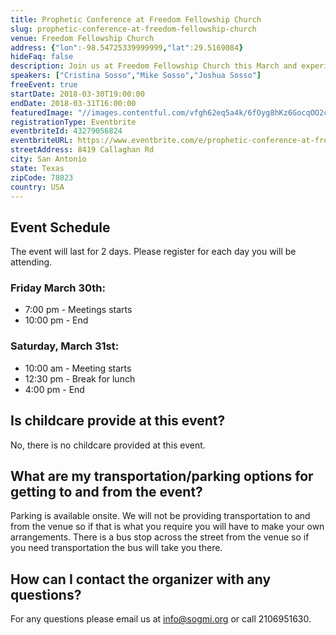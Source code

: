 ```yaml
---
title: Prophetic Conference at Freedom Fellowship Church
slug: prophetic-conference-at-freedom-fellowship-church
venue: Freedom Fellowship Church
address: {"lon":-98.54725339999999,"lat":29.5169084}
hideFaq: false
description: Join us at Freedom Fellowship Church this March and experience a move of God! God already begun moving mightily this year 2018 so we will continue to pursue Him and his will with full abandon.
speakers: ["Cristina Sosso","Mike Sosso","Joshua Sosso"]
freeEvent: true
startDate: 2018-03-30T19:00:00
endDate: 2018-03-31T16:00:00
featuredImage: "//images.contentful.com/vfgh62eq5a4k/6fOyg8hKz6GocqOO2cEc46/f52d18fe0fbfec7b4aafbebab99c5142/nainoa-shizuru-80385-smaller-compressor.jpg"
registrationType: Eventbrite
eventbriteId: 43279056824
eventbriteURL: https://www.eventbrite.com/e/prophetic-conference-at-freedom-fellowship-church-tickets-43279056824
streetAddress: 8419 Callaghan Rd
city: San Antonio
state: Texas
zipCode: 78023
country: USA
---
```

## Event Schedule
The event will last for 2 days. Please register for each day you will be attending.</P>

### Friday March 30th:
- 7:00 pm - Meetings starts
- 10:00 pm - End

### Saturday, March 31st:
- 10:00 am - Meeting starts
- 12:30 pm - Break for lunch
- 4:00 pm - End

<faq>

## Is childcare provide at this event?
No, there is no childcare provided at this event.

## What are my transportation/parking options for getting to and from the event?

Parking is available onsite. We will not be providing transportation to and from the venue so if that is what you require you will have to make your own arrangements. There is a bus stop across the street from the venue so if you need transportation the bus will take you there.

## How can I contact the organizer with any questions?

For any questions please email us at info@sogmi.org or call 2106951630.
